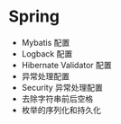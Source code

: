 # Spring

- Mybatis 配置
- Logback 配置
- Hibernate Validator 配置
- 异常处理配置
- Security 异常处理配置
- 去除字符串前后空格
- 枚举的序列化和持久化
